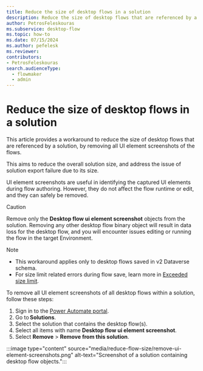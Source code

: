 ```yaml
---
title: Reduce the size of desktop flows in a solution
description: Reduce the size of desktop flows that are referenced by a solution, by removing the UI element screenshots from the solution.
author: PetrosFeleskouras
ms.subservice: desktop-flow
ms.topic: how-to
ms.date: 07/15/2024
ms.author: pefelesk
ms.reviewer: 
contributors:
- PetrosFeleskouras
search.audienceType: 
  - flowmaker
  - admin
---
```

# Reduce the size of desktop flows in a solution

This article provides a workaround to reduce the size of desktop flows that are referenced by a solution, by removing all UI element screenshots of the flows. 

This aims to reduce the overall solution size, and address the issue of solution export failure due to its size. 

UI element screenshots are useful in identifying the captured UI elements during flow authoring. However, they do not affect the flow runtime or edit, and they can safely be removed. 

> [!CAUTION]
> Remove only the **Desktop flow ui element screenshot** objects from the solution. Removing any other desktop flow binary object will result in data loss for the desktop flow, and you will encounter issues editing or running the flow in the target Environment.

> [!NOTE]
> - This workaround applies only to desktop flows saved in v2 Dataverse schema.
> - For size limit related errors during flow save, learn more in [Exceeded size limit](../schema.md#exceeded-size-limit).

To remove all UI element screenshots of all desktop flows within a solution, follow these steps: 

1. Sign in to the [Power Automate portal](https://make.powerautomate.com).
1. Go to **Solutions**.
1. Select the solution that contains the desktop flow(s).
1. Select all items with name **Desktop flow ui element screenshot**.
1. Select **Remove** > **Remove from this solution**.

:::image type="content" source="media/reduce-flow-size/remove-ui-element-screenshots.png" alt-text="Screenshot of a solution containing desktop flow objects.":::
